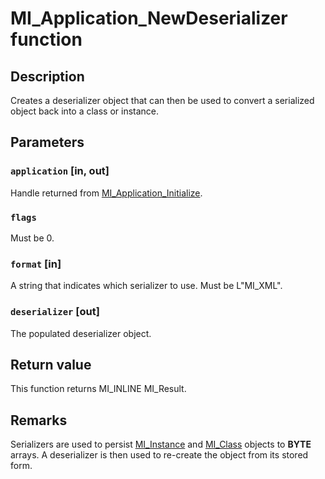 # MI_Application_NewDeserializer function

## Description

Creates a deserializer object that can then be used to convert a serialized object back into a class
or instance.

## Parameters

### `application` [in, out]

Handle returned from
[MI_Application_Initialize](https://learn.microsoft.com/previous-versions/windows/desktop/api/mi/nf-mi-mi_application_initializev1).

### `flags`

Must be 0.

### `format` [in]

A string that indicates which serializer to use. Must be L"MI_XML".

### `deserializer` [out]

The populated deserializer object.

## Return value

This function returns MI_INLINE MI_Result.

## Remarks

Serializers are used to persist [MI_Instance](https://learn.microsoft.com/windows/desktop/api/mi/ns-mi-mi_instance) and
[MI_Class](https://learn.microsoft.com/windows/desktop/api/mi/ns-mi-mi_class) objects to **BYTE** arrays.
A deserializer is then used to re-create the object from its stored form.
